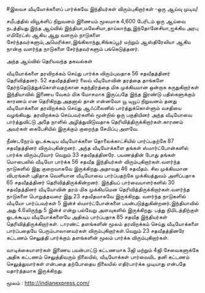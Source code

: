 #இலவச வீடியோக்களைப் பார்க்கவே இந்தியர்கள் விரும்புகிறார்கள் -ஒரு ஆய்வு முடிவு!

சமீபத்தில் வியூக்ளிப் நிறுவனம் இணையம் மூலமாக 4,600 பேரிடம் ஒரு  ஆய்வை நடத்தியது.இந்த ஆய்வில் இந்தியா,மலேசியா,தாய்லாந்து,இந்தோனேசியா,ஐக்கிய அரபு எமிரேட்ஸ் ஆகிய ஆறு வளரும் நாடுகளை சேர்ந்தவர்களும்,அமெரிக்கா,இங்கிலாந்து,சிங்கப்பூர் மற்றும் ஆஸ்திரேலியா ஆகிய நான்கு வளர்ந்த நாடுகளை சேர்ந்தவர்களும் பங்கெடுத்தனர். 

அந்த ஆய்வில் தெரியவந்த தகவல்கள்

வீடியோக்களை தரவிறக்கம் செய்து பார்க்க விரும்புவதாக 56 சதவீதத்தினர் தெரிவித்தனர்.
52 சதவீதத்தினர் லைவ் வீடியோவின் தரத்தை தாங்களே தேர்ந்தெடுத்துக்கொள்வதற்கான சுதந்திரத்தை மிக முக்கியமான ஒன்றாக கருதுகிறார்கள்
இந்தியாவில் இணைய வேகம் மிக மோசமாக இருப்பதே இந்த இரண்டு பதில்களுக்கும் காரணம் என தெரிகிறது.அதனால் தான் என்னவோ யூ டியூப் நிறுவனம் தனது வீடியோக்களை தரவிறக்கம் செய்து ஆஃப்லைனில் பார்த்துக்கொள்ளும் வசதியை வழங்கியது. 
தரவிறக்கம் செய்பவர்களில் மூன்றில் ஒரு பகுதியினர் அந்த வீடியோவை பார்த்துவிட்டு அதே நாளில் அழித்துவிடுவதாக தெரிவித்திருக்கிறார்கள்.காரணம் அவர்கள் கைபேசியில் இருக்கும் குறைந்த சேமிப்பு அளவே.

நீண்டநேரம் ஓடக்கூடிய வீடியோக்களை தொலைக்காட்சியில் பார்ப்பதற்கே 87 சதவீதத்தினர் விரும்புகின்றனர்.
அந்த வீடியோக்களை தங்கள் ஸ்மார்ட்போன்களில் பார்க்க விரும்புவோர் வெறும் 33 சதவீதத்தினரே.
பயணத்தின் போது தங்கள் மொபைலில் வீடியோ பார்க்க 56 சதவீத இந்தியர்கள் விரும்புகிறார்கள்.வளர்ந்த நாடுகளில் இது குறைவாகவே இருக்கிறது.அதாவது 46 சதவீதம்.
சில முக்கியமான விபரங்கள்
புதிதாக வெளியான வீடியோவை பார்ப்பதற்கே முக்கியத்துவம் அளிப்பதாக 65 சதவீதத்தினர் தெரிவித்திருக்கின்றனர்.
இந்தியப் பார்வையாளர்களில் 30 சதவீதத்தினர் வீடியோவின் தரம் மிக முக்கியமென தெரிவித்திருக்கிறார்கள்.வளர்ந்த நாடுகளை பொறுத்தவரை இது 23 சதவீதமாகவே இருக்கிறது.
வளர்ந்த நாடுகளில் வீடியோ பார்ப்பவர்கள் 5 இன்ச் ஸ்மார்ட்போன்களை பயன்படுத்துகின்றனர்.இந்தியாவில் அது 4.6லிருந்து 5 இன்ச் என்று பல்வேறு அளவுகளில் இருக்கிறது.
பத்து நிமிடத்திற்குள் ஓடக்கூடிய வீடியோக்களையே அதிகம் பார்ப்பதாக 85 சதவீத இந்தியர்கள் தெரிவித்திருக்கிறார்கள்.
டாரண்ட் தளங்களின் மூலம் தரவிறக்கம் செய்து வீடியோக்களை பார்ப்பதையே பெரும்பாலானவர்கள் விரும்புகிறார்கள்.வெறும் 23 சதவீதத்தினரே கட்டணம் செலுத்தி பார்க்கும் தளங்களின் மூலம் பார்க்க விரும்புகிறார்கள்.

வாடிக்கையாளர்கள் இணைய பயன்பாட்டு கட்டணமாக 3ஜி மற்றும் 4ஜி சேவைகளுக்கே அதிக கட்டணம் செலுத்திவரும் நிலையில், வீடியோக்கள் பார்வையிட தனி கட்டணம் செலுத்துவார்கள் என்பதை தற்போதைய நிலையில் எதிர்பார்க்க முடியாது என்பதே யதார்த்தமாக இருக்கிறது.

மூலம் : http://indianexpress.com/ 

